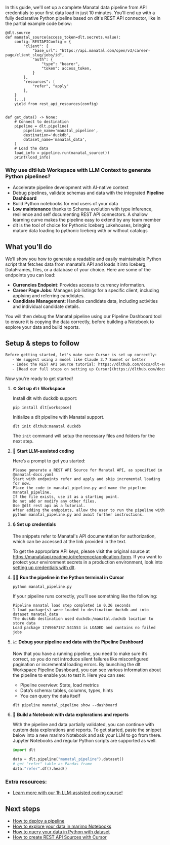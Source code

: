 In this guide, we'll set up a complete Manatal data pipeline from API credentials to your first data load in just 10 minutes. You'll end up with a fully declarative Python pipeline based on dlt's REST API connector, like in the partial example code below:

```python-outcome
@dlt.source
def manatal_source(access_token=dlt.secrets.value):
    config: RESTAPIConfig = {
        "client": {
            "base_url": "https://api.manatal.com/open/v3/career-page/client_slug/jobs/id",
            "auth": {
                "type": "bearer",
                "token": access_token,
            }
        },
        "resources": [
            "refer", "apply"
        ],
    }
    [...]
    yield from rest_api_resources(config)


def get_data() -> None:
    # Connect to destination
    pipeline = dlt.pipeline(
        pipeline_name='manatal_pipeline',
        destination='duckdb',
        dataset_name='manatal_data', 
    )
    # Load the data
    load_info = pipeline.run(manatal_source())
    print(load_info) 
```

### Why use dltHub Workspace with LLM Context to generate Python pipelines?

- Accelerate pipeline development with AI-native context
- Debug pipelines, validate schemas and data with the integrated **Pipeline Dashboard**
- Build Python notebooks for end users of your data
- **Low maintenance** thanks to Schema evolution with type inference, resilience and self documenting REST API connectors. A shallow learning curve makes the pipeline easy to extend by any team member
- dlt is the tool of choice for Pythonic Iceberg Lakehouses, bringing mature data loading to pythonic Iceberg with or without catalogs

## What you’ll do

We’ll show you how to generate a readable and easily maintainable Python script that fetches data from manatal’s API and loads it into Iceberg, DataFrames, files, or a database of your choice. Here are some of the endpoints you can load:

- **Currencies Endpoint**: Provides access to currency information.
- **Career Page Jobs**: Manages job listings for a specific client, including applying and referring candidates.
- **Candidate Management**: Handles candidate data, including activities and individual candidate details.

You will then debug the Manatal pipeline using our Pipeline Dashboard tool to ensure it is copying the data correctly, before building a Notebook to explore your data and build reports.

## Setup & steps to follow

```default
Before getting started, let's make sure Cursor is set up correctly:
   - We suggest using a model like Claude 3.7 Sonnet or better
   - Index the REST API Source tutorial: https://dlthub.com/docs/dlt-ecosystem/verified-sources/rest_api/ and add it to context as **@dlt rest api**
   - [Read our full steps on setting up Cursor](https://dlthub.com/docs/dlt-ecosystem/llm-tooling/cursor-restapi#23-configuring-cursor-with-documentation)
```

Now you're ready to get started!

1. ⚙️ **Set up `dlt` Workspace**
    
    Install dlt with duckdb support:
    ```shell
    pip install dlt[workspace]
    ```

    Initialize a dlt pipeline with Manatal support.
    ```shell
    dlt init dlthub:manatal duckdb
    ```

    The `init` command will setup the necessary files and folders for the next step.
    
2. 🤠 **Start LLM-assisted coding**
    
    Here’s a prompt to get you started:
    
    ```prompt
    Please generate a REST API Source for Manatal API, as specified in @manatal-docs.yaml 
    Start with endpoints refer and apply and skip incremental loading for now. 
    Place the code in manatal_pipeline.py and name the pipeline manatal_pipeline. 
    If the file exists, use it as a starting point. 
    Do not add or modify any other files. 
    Use @dlt rest api as a tutorial. 
    After adding the endpoints, allow the user to run the pipeline with python manatal_pipeline.py and await further instructions.
    ```

    
3. 🔒 **Set up credentials** 
    
    The snippets refer to Manatal's API documentation for authorization, which can be accessed at the link provided in the text.
    
    To get the appropriate API keys, please visit the original source at https://manatalapi.readme.io/reference/application-form.
    If you want to protect your environment secrets in a production environment, look into [setting up credentials with dlt](https://dlthub.com/docs/walkthroughs/add_credentials).
    
4. 🏃‍♀️ **Run the pipeline in the Python terminal in Cursor**
    
    ```shell
    python manatal_pipeline.py
    ```
    
    If your pipeline runs correctly, you’ll see something like the following:
    
    ```shell
    Pipeline manatal load step completed in 0.26 seconds
    1 load package(s) were loaded to destination duckdb and into dataset manatal_data
    The duckdb destination used duckdb:/manatal.duckdb location to store data
    Load package 1749667187.541553 is LOADED and contains no failed jobs
    ```
    
5. 📈 **Debug your pipeline and data with the Pipeline Dashboard**

    Now that you have a running pipeline, you need to make sure it’s correct, so you do not introduce silent failures like misconfigured pagination or incremental loading errors. By launching the dlt Workspace Pipeline Dashboard, you can see various information about the pipeline to enable you to test it. Here you can see:
    - Pipeline overview: State, load metrics
    - Data’s schema: tables, columns, types, hints
    - You can query the data itself
    
    ```shell
    dlt pipeline manatal_pipeline show --dashboard
    ```
    
6. 🐍 **Build a Notebook with data explorations and reports**

    With the pipeline and data partially validated, you can continue with custom data explorations and reports. To get started, paste the snippet below into a new marimo Notebook and ask your LLM to go from there. Jupyter Notebooks and regular Python scripts are supported as well.

    
    ```python
    import dlt

   data = dlt.pipeline("manatal_pipeline").dataset()
   # get "refer" table as Pandas frame
   data."refer".df().head()
    ```

### Extra resources:

- [Learn more with our 1h LLM-assisted coding course!](https://www.youtube.com/watch?v=GGid70rnJuM)

## Next steps

- [How to deploy a pipeline](https://dlthub.com/docs/walkthroughs/deploy-a-pipeline)
- [How to explore your data in marimo Notebooks](https://dlthub.com/docs/general-usage/dataset-access/marimo)
- [How to query your data in Python with dataset](https://dlthub.com/docs/general-usage/dataset-access/dataset)
- [How to create REST API Sources with Cursor](https://dlthub.com/docs/dlt-ecosystem/llm-tooling/cursor-restapi)
